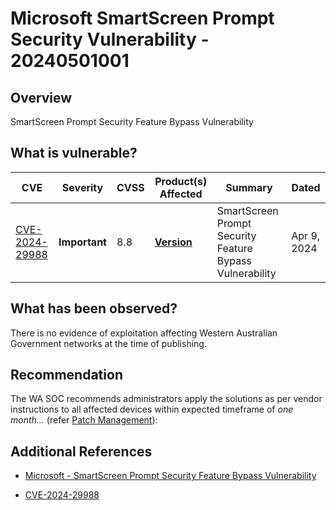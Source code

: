 # Microsoft SmartScreen Prompt Security Vulnerability - 20240501001

## Overview

SmartScreen Prompt Security Feature Bypass Vulnerability

## What is vulnerable?

| CVE                     | Severity      | CVSS    | Product(s) Affected                                                                 | Summary | Dated       |
| ----------------------- | ------------- | ------- | ----------------------------------------------------------------------------------- | ------- | ----------- |
| [CVE-2024-29988](https://nvd.nist.gov/vuln/detail/CVE-2024-29988) | **Important** | 8.8 | **[Version](https://msrc.microsoft.com/update-guide/vulnerability/CVE-2024-29988)** | SmartScreen Prompt Security Feature Bypass Vulnerability    | Apr 9, 2024 |

## What has been observed?

There is no evidence of exploitation affecting Western Australian Government networks at the time of publishing.

## Recommendation

The WA SOC recommends administrators apply the solutions as per vendor instructions to all affected devices within expected timeframe of *one month...* (refer [Patch Management](../guidelines/patch-management.md)):

## Additional References

- [Microsoft - SmartScreen Prompt Security Feature Bypass Vulnerability](https://msrc.microsoft.com/update-guide/vulnerability/CVE-2024-29988)

- [CVE-2024-29988](https://www.cve.org/CVERecord?id=CVE-2024-29988)
